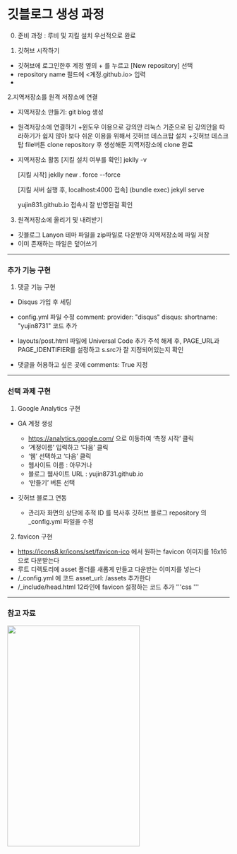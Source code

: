 
# 깃블로그 생성 과정
0. 준비 과정 : 루비 및 지킬 설치 우선적으로 완료

1. 깃허브 시작하기
  - 깃허브에 로그인한후 계정 옆의 + 를 누르고 [New repository] 선택
  - repository name 필드에 <계정.github.io> 입력
  - 
2.지역저장소를 원격 저장소에 연결
  - 지역저장소 만들기: git blog 생성

  - 원격저장소에 연결하기
    +윈도우 이용으로 강의안 리눅스 기준으로 된 강의안을 따라하기가 쉽지 않아 보다 쉬운 이용을 위해서 깃허브 데스크탑 설치
    +깃허브 데스크탑 file버튼 clone repository 후 생성해둔 지역저장소에 clone 완료

  - 지역저장소 활동
    [지킬 설치 여부를 확인]
    jeklly -v


    [지킬 시작]
    jeklly new . force --force


    [지킬 서버 실행 후, localhost:4000 접속]
    (bundle exec) jekyll serve 
    
    yujin831.github.io 접속시 잘 반영된걸 확인

3. 원격저장소에 올리기 및 내려받기
  - 깃블로그 Lanyon 테마 파일을 zip파일로 다운받아 지역저장소에 파일 저장
  - 이미 존재하는 파일은 덮어쓰기

-----
### 추가 기능 구현
1. 댓글 기능 구현
  - Disqus 가입 후 세팅

  - config.yml 파일 수정 
    comment:
    provider: "disqus"
    disqus:
      shortname: "yujin8731" 코드 추가

   - layouts/post.html 파일에 Universal Code 추가
      주석 해제 후, PAGE_URL과 PAGE_IDENTIFIER를 설정하고 s.src가 잘 지정되어있는지 확인

   - 댓글을 허용하고 싶은 곳에 comments: True 지정


 -----
  ### 선택 과제 구현
1. Google Analytics 구현
  - GA 계정 생성
    -  https://analytics.google.com/ 으로 이동하여 ‘측정 시작’ 클릭
    - ‘계정이름’ 입력하고 ‘다음’ 클릭
    - ‘웹’ 선택하고 ‘다음’ 클릭
    - 웹사이트 이름 : 아무거나
    - 블로그 웹사이트 URL : yujin8731.github.io
    - ‘만들기’ 버튼 선택

  - 깃허브 블로그 연동
    - 관리자 화면의 상단에 추적 ID 를 복사후 깃허브 블로그 repository 의 _config.yml 파일을 수정

2. favicon 구현
  - https://icons8.kr/icons/set/favicon-ico 에서 원하는 favicon 이미지를 16x16으로 다운받는다
  - 루트 디렉토리에 asset 폴더를 새롭게 만들고 다운받는 이미지를 넣는다
  - /_config.yml 에 코드 asset_url: /assets 추가한다
  - /_include/head.html 12라인에 favicon 설정하는 코드 추가
       '''css
      <link href="{{ site.asset_url }}/favicon.png" rel="shortcut icon" type="image/vnd.microsoft.icon"/>
      '''
                         


------
### 참고 자료
<img src="https://user-images.githubusercontent.com/95964960/204191336-fa4a5738-1988-4643-8d3b-c03a69516893.jpg" width="300" height="500"/>












